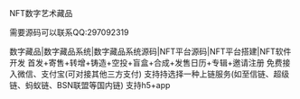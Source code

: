 NFT数字艺术藏品

需要源码可以联系QQ:297092319

数字藏品|数字藏品系统|数字藏品系统源码|NFT平台源码|NFT平台搭建|NFT软件开发
首发+寄售+转增+铸造+空投+盲盒+合成+发售日历+专辑+邀请注册
免费接入微信、支付宝(可对接其他三方支付)
支持持选择一种上链服务(如至信链、超级链、蚂蚁链、BSN联盟等国内链)
支持h5+app
